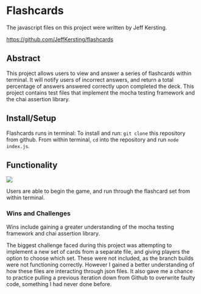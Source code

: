 # Flashcards

The javascript files on this project were written by Jeff Kersting. 

https://github.com/JeffKersting/flashcards

## Abstract

This project allows users to view and answer a series of flashcards within terminal. It will notify users of incorrect answers, and return a total percentage of answers answered correctly upon completed the deck. This project contains test files that implement the mocha testing framework and the chai assertion library.

## Install/Setup
Flashcards runs in terminal:
To install and run: `git clone` this repository from github. From within terminal, `cd` into the repository and run `node index.js`.

## Functionality
![](.flashcard.gif)

Users are able to begin the game, and run through the flashcard set from within terminal.

### Wins and Challenges
Wins include gaining a greater understanding of the mocha testing framework and chai assertion library.

The biggest challenge faced during this project was attempting to implement a new set of cards from a separate file, and giving players the option to choose which set. These were not included, as the branch builds were not functioning correctly. However I gained a better understanding of how these files are interacting through json files. It also gave me a chance to practice pulling a previous iteration down from Github to overwrite faulty code, something I had never done before.
